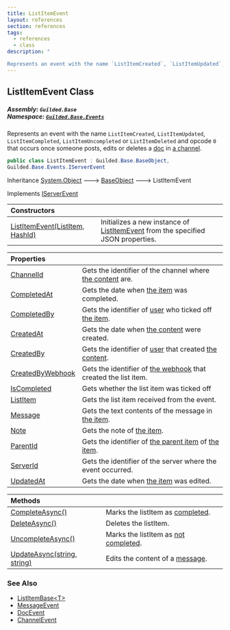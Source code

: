 ```yaml
---
title: ListItemEvent
layout: references
section: references
tags:
  - references
  - class
description: "

Represents an event with the name `ListItemCreated`, `ListItemUpdated`, `ListItemCompleted`, `ListItemUncompleted` or `ListItemDeleted` and opcode `0` that occurs once someone posts, edits or deletes a [doc](DocEvent.Doc 'Guilded.Base.Events.DocEvent.Doc') in [a channel](ListItemEvent.ChannelId 'Guilded.Base.Events.ListItemEvent.ChannelId')."
---
```


## ListItemEvent Class
##### **Assembly:** `Guilded.Base`<br/>**Namespace:** [`Guilded.Base.Events`](Guilded.Base.Events 'Guilded.Base.Events')

Represents an event with the name `ListItemCreated`, `ListItemUpdated`, `ListItemCompleted`, `ListItemUncompleted` or `ListItemDeleted` and opcode `0` that occurs once someone posts, edits or deletes a [doc](DocEvent.Doc 'Guilded.Base.Events.DocEvent.Doc') in [a channel](ListItemEvent.ChannelId 'Guilded.Base.Events.ListItemEvent.ChannelId').

```csharp
public class ListItemEvent : Guilded.Base.BaseObject,
Guilded.Base.Events.IServerEvent
```

Inheritance [System.Object](https://docs.microsoft.com/en-us/dotnet/api/System.Object 'System.Object') &#129106; [BaseObject](BaseObject 'Guilded.Base.BaseObject') &#129106; ListItemEvent

Implements [IServerEvent](IServerEvent 'Guilded.Base.Events.IServerEvent')

| Constructors | |
| :--- | :--- |
| [ListItemEvent(ListItem, HashId)](ListItemEvent.ListItemEvent(ListItem,HashId) 'Guilded.Base.Events.ListItemEvent.ListItemEvent(Guilded.Base.Content.ListItem, Guilded.Base.HashId)') | Initializes a new instance of [ListItemEvent](ListItemEvent 'Guilded.Base.Events.ListItemEvent') from the specified JSON properties. |

| Properties | |
| :--- | :--- |
| [ChannelId](ListItemEvent.ChannelId 'Guilded.Base.Events.ListItemEvent.ChannelId') | Gets the identifier of the channel where [the content](ChannelContent_TId,TServer_ 'Guilded.Base.Content.ChannelContent<TId,TServer>') are. |
| [CompletedAt](ListItemEvent.CompletedAt 'Guilded.Base.Events.ListItemEvent.CompletedAt') | Gets the date when [the item](ListItem 'Guilded.Base.Content.ListItem') was completed. |
| [CompletedBy](ListItemEvent.CompletedBy 'Guilded.Base.Events.ListItemEvent.CompletedBy') | Gets the identifier of [user](User 'Guilded.Base.Users.User') who ticked off [the item](ListItem 'Guilded.Base.Content.ListItem'). |
| [CreatedAt](ListItemEvent.CreatedAt 'Guilded.Base.Events.ListItemEvent.CreatedAt') | Gets the date when [the content](ChannelContent_TId,TServer_ 'Guilded.Base.Content.ChannelContent<TId,TServer>') were created. |
| [CreatedBy](ListItemEvent.CreatedBy 'Guilded.Base.Events.ListItemEvent.CreatedBy') | Gets the identifier of [user](User 'Guilded.Base.Users.User') that created [the content](ChannelContent_TId,TServer_ 'Guilded.Base.Content.ChannelContent<TId,TServer>'). |
| [CreatedByWebhook](ListItemEvent.CreatedByWebhook 'Guilded.Base.Events.ListItemEvent.CreatedByWebhook') | Gets the identifier of [the webhook](Webhook 'Guilded.Base.Servers.Webhook') that created the list item. |
| [IsCompleted](ListItemEvent.IsCompleted 'Guilded.Base.Events.ListItemEvent.IsCompleted') | Gets whether the list item was ticked off |
| [ListItem](ListItemEvent.ListItem 'Guilded.Base.Events.ListItemEvent.ListItem') | Gets the list item received from the event. |
| [Message](ListItemEvent.Message 'Guilded.Base.Events.ListItemEvent.Message') | Gets the text contents of the message in [the item](ListItem 'Guilded.Base.Content.ListItem'). |
| [Note](ListItemEvent.Note 'Guilded.Base.Events.ListItemEvent.Note') | Gets the note of [the item](ListItem 'Guilded.Base.Content.ListItem'). |
| [ParentId](ListItemEvent.ParentId 'Guilded.Base.Events.ListItemEvent.ParentId') | Gets the identifier of [the parent item](ListItem 'Guilded.Base.Content.ListItem') of [the item](ListItem 'Guilded.Base.Content.ListItem'). |
| [ServerId](ListItemEvent.ServerId 'Guilded.Base.Events.ListItemEvent.ServerId') | Gets the identifier of the server where the event occurred. |
| [UpdatedAt](ListItemEvent.UpdatedAt 'Guilded.Base.Events.ListItemEvent.UpdatedAt') | Gets the date when [the item](ListItem 'Guilded.Base.Content.ListItem') was edited. |

| Methods | |
| :--- | :--- |
| [CompleteAsync()](ListItemEvent.CompleteAsync() 'Guilded.Base.Events.ListItemEvent.CompleteAsync()') | Marks the listItem as [completed](ListItemBase_T_.IsCompleted 'Guilded.Base.Content.ListItemBase<T>.IsCompleted'). |
| [DeleteAsync()](ListItemEvent.DeleteAsync() 'Guilded.Base.Events.ListItemEvent.DeleteAsync()') | Deletes the listItem. |
| [UncompleteAsync()](ListItemEvent.UncompleteAsync() 'Guilded.Base.Events.ListItemEvent.UncompleteAsync()') | Marks the listItem as [not completed](ListItemBase_T_.IsCompleted 'Guilded.Base.Content.ListItemBase<T>.IsCompleted'). |
| [UpdateAsync(string, string)](ListItemEvent.UpdateAsync(string,string) 'Guilded.Base.Events.ListItemEvent.UpdateAsync(string, string)') | Edits the content of a [message](ListItemEvent.UpdateAsync(string,string)#Guilded.Base.Events.ListItemEvent.UpdateAsync(string,string).message 'Guilded.Base.Events.ListItemEvent.UpdateAsync(string, string).message'). |

### See Also
- [ListItemBase&lt;T&gt;](ListItemBase_T_ 'Guilded.Base.Content.ListItemBase<T>')
- [MessageEvent](MessageEvent 'Guilded.Base.Events.MessageEvent')
- [DocEvent](DocEvent 'Guilded.Base.Events.DocEvent')
- [ChannelEvent](ChannelEvent 'Guilded.Base.Events.ChannelEvent')